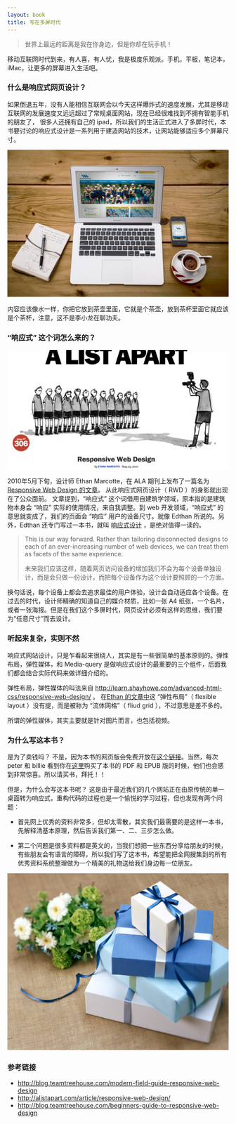 ```yaml
---
layout: book
title: 写在多屏时代
---
```


> 世界上最远的距离是我在你身边，但是你却在玩手机！

移动互联网时代到来，有人喜，有人忧，我是极度乐观派。手机，平板，笔记本，iMac，让更多的屏幕进入生活吧。

### 什么是响应式网页设计？

如果倒退五年，没有人能相信互联网会以今天这样爆炸式的速度发展，尤其是移动互联网的发展速度又远远超过了常规桌面网站，现在已经很难找到不拥有智能手机的朋友了，
很多人还拥有自己的 ipad，所以我们的生活正式进入了多屏时代，本书要讨论的响应式设计是一系列用于建造网站的技术，让网站能够适应多个屏幕尺寸。

![](images/forward/multiple-screens.jpg)

内容应该像水一样，你把它放到茶壶里面，它就是个茶壶，放到茶杯里面它就应该是个茶杯，注意，这不是李小龙在聊功夫。

### “响应式” 这个词怎么来的？

![](images/forward/responsive-term.png)

2010年5月下旬，设计师 Ethan Marcotte，在 ALA 期刊上发布了一篇名为 [Responsive Web Design 的文章](http://alistapart.com/article/responsive-web-design/)。 从此响应式网页设计（ RWD ）的身影就出现在了公众面前。
文章提到，“响应式” 这个词借用自建筑学领域，原本指的是建筑物本身会 “响应” 实际的使用情况，来自我调整。到 web 开发领域，“响应式” 的意思就变成了，我们的页面会 “响应” 用户的设备尺寸。就像 Edthan 所说的。另外，Edthan 还专门写过一本书，就叫 [响应式设计](http://abookapart.com/products/responsive-web-design) ，是绝对值得一读的。

>This is our way forward. Rather than tailoring disconnected designs to each of an ever-increasing number of web devices, we can treat them as facets of the same experience.
>
>未来我们应该这样，随着网页访问设备的增加我们不会为每个设备单独设计，而是会只做一份设计，而把每个设备作为这个设计要照顾的一个方面。


换句话说，每个设备上都会去追求最佳的用户体验，设计会自动适应各个设备。在过去的时代，设计师精确的知道自己的媒介材质，比如一张 A4 纸张，一个名片，或者一张海报。但是在我们这个多屏时代，网页设计必须有这样的思维，我们要为“任意尺寸”而去设计。


### 听起来复杂，实则不然

响应式网站设计，只是乍看起来很绕人，其实是有一些很简单的基本原则的。弹性布局，弹性媒体，和 Media-query 是做响应式设计的最重要的三个组件，后面我们都会结合实际代码来做详细介绍的。

弹性布局，弹性媒体的叫法来自 <http://learn.shayhowe.com/advanced-html-css/responsive-web-design/> 。
在[Ethan 的文章中](http://alistapart.com/article/responsive-web-design/)这 “弹性布局”（ flexible layout ）没有提，而是被称为 “流体网格”（ fliud grid ），不过意思是差不多的。


所谓的弹性媒体，其实主要就是针对图片而言，也包括视频。

### 为什么写这本书？

是为了卖钱吗？ 不是，因为本书的网页版会免费开放在[这个链接]()。当然，每次 peter 和 billie 看到你在[这里]()购买了本书的 PDF 和 EPUB 版的时候，他们也会感到非常惊喜。所以请买书，拜托！！

但是，为什么会写这本书呢？ 这是由于最近我们的几个网站正在由原传统的单一桌面转为响应式，重构代码的过程也是一个愉悦的学习过程，但也发现有两个问题：

* 首先网上优秀的资料非常多，但却太零散，其实我们最需要的是这样一本书，先解释清基本原理，然后告诉我们第一、二、三步怎么做。

* 第二个问题是很多资料都是英文的，当我们想把一些东西分享给朋友的时候，有些朋友会有语言的障碍，所以我们写了这本书，希望能把全网搜集到的所有优秀资料系统整理做为一个精美的礼物送给我们身边每一位朋友。

![](images/forward/gift.jpg)

<!-- https://teamtreehouse.com/library/responsive-layouts/responsive-theory/what-is-responsive-web-design -->
<!-- 把上面视频中精彩的内容提炼出来，插入到本文 -->

### 参考链接

- <http://blog.teamtreehouse.com/modern-field-guide-responsive-web-design>
- <http://alistapart.com/article/responsive-web-design/>
- <http://blog.teamtreehouse.com/beginners-guide-to-responsive-web-design>
